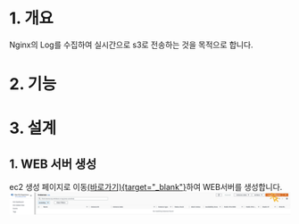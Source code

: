 # 1. 개요
Nginx의 Log를 수집하여 실시간으로 s3로 전송하는 것을 목적으로 합니다.

# 2. 기능

# 3. 설계

## 1. WEB 서버 생성
ec2 생성 페이지로 이동[(바로가기){target="_blank"}](https://ap-northeast-2.console.aws.amazon.com/ec2/home?region=ap-northeast-2#Instances)하여 WEB서버를 생성합니다.
![alt text](img/1.png)

